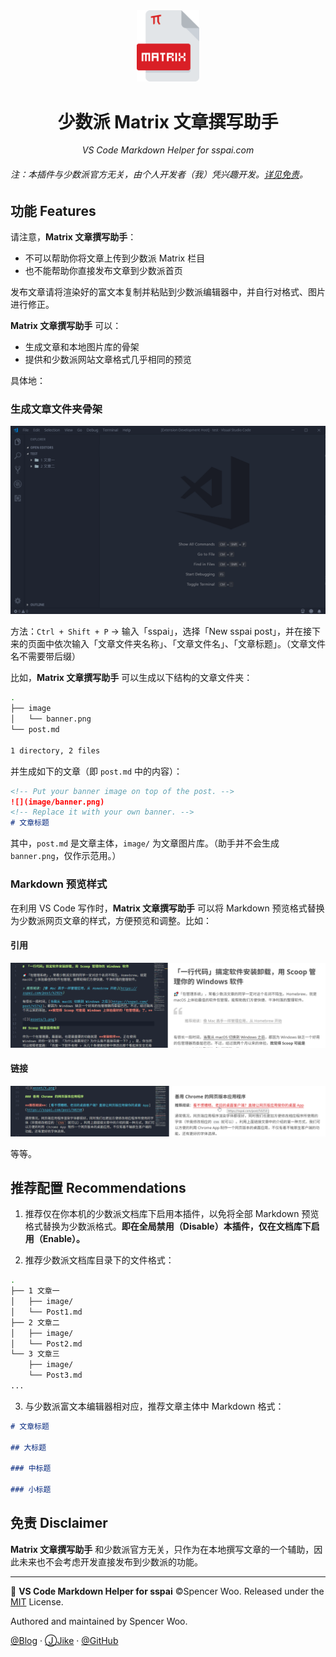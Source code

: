 <div align="middle">

<img src="images/icon.png" alt="icon" width="100px">

<h1>少数派 Matrix 文章撰写助手</h1>

<em>VS Code Markdown Helper for sspai.com</em>

</div>

###### 注：本插件与少数派官方无关，由个人开发者（我）凭兴趣开发。[详见免责](#免责-disclaimer)。

## 功能 Features

请注意，**Matrix 文章撰写助手**：

- 不可以帮助你将文章上传到少数派 Matrix 栏目
- 也不能帮助你直接发布文章到少数派首页

发布文章请将渲染好的富文本复制并粘贴到少数派编辑器中，并自行对格式、图片进行修正。

**Matrix 文章撰写助手** 可以：

- 生成文章和本地图片库的骨架
- 提供和少数派网站文章格式几乎相同的预览

具体地：

### 生成文章文件夹骨架

![](images/demo/demo.gif)

方法：`Ctrl + Shift + P` → 输入「sspai」，选择「New sspai post」，并在接下来的页面中依次输入「文章文件夹名称」、「文章文件名」、「文章标题」。（文章文件名不需要带后缀）

比如，**Matrix 文章撰写助手** 可以生成以下结构的文章文件夹：

```bash
.
├── image
│   └── banner.png
└── post.md

1 directory, 2 files
```

并生成如下的文章（即 `post.md` 中的内容）：

```markdown
<!-- Put your banner image on top of the post. -->
![](image/banner.png)
<!-- Replace it with your own banner. -->
# 文章标题
```

其中，`post.md` 是文章主体，`image/` 为文章图片库。（助手并不会生成 `banner.png`，仅作示范用。）

### Markdown 预览样式

在利用 VS Code 写作时，**Matrix 文章撰写助手** 可以将 Markdown 预览格式替换为少数派网页文章的样式，方便预览和调整。比如：

#### 引用

![](images/demo/quote.png)

#### 链接

![](images/demo/link.png)

等等。

## 推荐配置 Recommendations

1. 推荐仅在你本机的少数派文档库下启用本插件，以免将全部 Markdown 预览格式替换为少数派格式。**即在全局禁用（Disable）本插件，仅在文档库下启用（Enable）。**

2. 推荐少数派文档库目录下的文件格式：

```bash
.
├── 1 文章一
│   ├── image/
│   └── Post1.md
├── 2 文章二
│   ├── image/
│   └── Post2.md
└── 3 文章三
    ├── image/
    └── Post3.md
...
```

3. 与少数派富文本编辑器相对应，推荐文章主体中 Markdown 格式：

```markdown
# 文章标题

## 大标题

### 中标题

### 小标题
```

## 免责 Disclaimer

**Matrix 文章撰写助手** 和少数派官方无关，只作为在本地撰写文章的一个辅助，因此未来也不会考虑开发直接发布到少数派的功能。

---

📌 **VS Code Markdown Helper for sspai** ©Spencer Woo. Released under the [MIT](https://github.com/spencerwooo/vscode-sspai-markdown-helper/blob/master/LICENSE) License.

Authored and maintained by Spencer Woo.

[@Blog](https://spencerwoo.com/) · [ⒿJike](https://web.okjike.com/user/4DDA0425-FB41-4188-89E4-952CA15E3C5E) · [@GitHub](https://github.com/spencerwooo)
